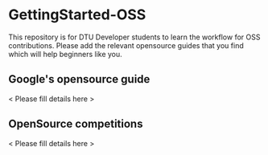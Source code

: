 # GettingStarted-OSS
This repository is for DTU Developer students to learn the workflow for OSS contributions.
Please add the relevant opensource guides that you find which will help beginners like you.

## Google's opensource guide
 < Please fill details here >

## OpenSource competitions
  < Please fill details here >
